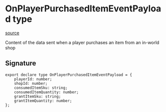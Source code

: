 # OnPlayerPurchasedItemEventPayload type

[source](https://developers.meta.com/horizon-worlds/reference/2.0.0/core_onplayerpurchaseditemeventpayload)

Content of the data sent when a player purchases an item from an in-world shop

## Signature

```
export declare type OnPlayerPurchasedItemEventPayload = {
    playerId: number;
    shopId: number;
    consumedItemSku: string;
    consumedItemQuantity: number;
    grantItemSku: string;
    grantItemQuantity: number;
};
```